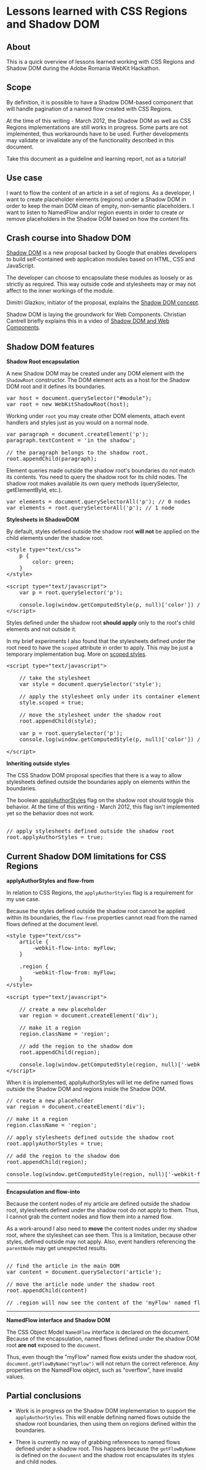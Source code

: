 Lessons learned with CSS Regions and Shadow DOM
=====
       

About
-----
This is a quick overview of lessons learned working with CSS Regions and Shadow DOM during the Adobe Romania WebKit Hackathon. 
 

Scope
-----
By definition, it is possible to have a Shadow DOM-based component that will handle pagination of a named flow created with CSS Regions.    

At the time of this writing - March 2012, the Shadow DOM  as well as CSS Regions implementations are still works in progress. Some parts are not implemented, thus workarounds have to be used. Further developments may validate or invalidate any of the functionality described in this document. 

Take this document as a guideline and learning report, not as a tutorial!  
  

Use case
-----
                                                   
I want to flow the content of an article in a set of regions.
As a developer, I want to create placeholder elements (regions) under a Shadow DOM in order to keep the main DOM clean of empty, non-semantic placeholders. 
I want to listen to NamedFlow and/or region events in order to create or remove placeholders in the Shadow DOM based on how the content fits.
                                                       
       
Crash course into Shadow DOM
-----

[Shadow DOM](http://dvcs.w3.org/hg/webcomponents/raw-file/tip/spec/shadow/index.html) is a new proposal backed by Google that enables developers to build self-contained web application modules based on HTML, CSS and JavaScript. 

The developer can choose to encapsulate these modules as loosely or as strictly as required. This way outside code and stylesheets may or may not affect to the inner workings of the module.

Dimitri Glazkov, initiator of the proposal, explains the [Shadow DOM concept](http://glazkov.com/2011/01/14/what-the-heck-is-shadow-dom/).  

Shadow DOM is laying the groundwork for Web Components. Christian Cantrell briefly explains this in a video of [Shadow DOM and Web Components](http://www.youtube.com/watch?v=pQOuHNm5seY). 


Shadow DOM features
-----
     

**Shadow Root encapsulation** 

A new Shadow DOM may be created under any DOM element with the `ShadowRoot` constructor. The DOM element acts as a host for the Shadow DOM root and it defines its boundaries.

<pre>
var host = document.querySelector("#module");
var root = new WebKitShadowRoot(host);    
</pre>                                                                                                                                                

Working under `root` you may create other DOM elements, attach event handlers and styles just as you would on a normal node.

<pre>
var paragraph = document.createElement('p');
paragraph.textContent = 'in the shadow';
            
// the paragraph belongs to the shadow root.
root.appendChild(paragraph);
</pre>                  

Element queries made outside the shadow root's boundaries do not match its contents. 
You need to query the shadow root for its child nodes. The shadow root makes available its own query methods (querySelector, getElementById, etc.). 

<pre>
var elements = document.querySelectorAll('p'); // 0 nodes
var elements = root.querySelectorAll('p'); // 1 node    
</pre>
       
       
**Stylesheets in ShadowDOM**                                                      

By default, styles defined outside the shadow root **will not** be applied on the child elements under the shadow root.           

<pre>
&lt;style type="text/css"&gt;
    p {
        color: green;
    }
&lt;/style&gt; 

&lt;script type="text/javascript"&gt; 
    var p = root.querySelector('p');
    
    console.log(window.getComputedStyle(p, null)['color']) // rgb(0, 0, 0) black, not green   
&lt;/script&gt; 
</pre> 
    
Styles defined under the shadow root **should apply** only to the root's child elements and not outside it. 

In my brief experiments I also found that the stylesheets defined under the root need to have the `scoped` attribute in order to apply. This may be just a temporary implementation bug. More on [scoped styles](http://dev.w3.org/html5/markup/style.html#style.attrs.scoped). 

<pre>
&lt;script type="text/javascript"&gt;

    // take the stylesheet
    var style = document.querySelector('style');    

    // apply the stylesheet only under its container element
    style.scoped = true;    

    // move the stylesheet under the shadow root
    root.appendChild(style);

    var p = root.querySelector('p');
    console.log(window.getComputedStyle(p, null)['color']) // rgb(0, 128, 0) green, ok!     
    
&lt;/script&gt;    
</pre>  

**Inheriting outside styles**  

The CSS Shadow DOM proposal specifies that there is a way to allow stylesheets defined outside the boundaries apply on elements within the boundaries.

The boolean [applyAuthorStyles](https://dvcs.w3.org/hg/webcomponents/raw-file/tip/spec/shadow/index.html#api-shadow-root-apply-author-styles) flag on the shadow root should toggle this behavior.
At the time of this writing - March 2012, this flag isn't implemented yet so the behavior does not work.

<pre>                             
// apply stylesheets defined outside the shadow root
root.applyAuthorStyles = true; 
</pre> 
      
Current Shadow DOM limitations for CSS Regions
-----

**applyAuthorStyles and flow-from**

In relation to CSS Regions, the `applyAuthorStyles` flag is a requirement for my use case. 

Because the styles defined outside the shadow root cannot be applied within its boundaries, the `flow-from` properties cannot read from the named flows defined at the document level. 

<pre>
&lt;style type="text/css"&gt; 
    article {
        -webkit-flow-into: myFlow;     
    }                             
    
    .region {
        -webkit-flow-from: myFlow;
    }
&lt;/style&gt; 

&lt;script type="text/javascript"&gt;

    // create a new placeholder
    var region = document.createElement('div');
    
    // make it a region
    region.className = 'region';
        
    // add the region to the shadow dom
    root.appendChild(region);
    
    console.log(window.getComputedStyle(region, null)['-webkit-flow-from']) // 'none', not 'myFlow'   
&lt;/script&gt; 
</pre>  

When it is implemented, applyAuthorStyles will let me define named flows outside the Shadow DOM and regions inside the Shadow DOM.

<pre>
// create a new placeholder
var region = document.createElement('div');

// make it a region
region.className = 'region'; 
                              
// apply stylesheets defined outside the shadow root
root.applyAuthorStyles = true;
    
// add the region to the shadow dom
root.appendChild(region);

console.log(window.getComputedStyle(region, null)['-webkit-flow-from']) // should be 'myFlow'    
</pre>
____    

**Encapsulation and flow-into**

Because the content nodes of my article are defined outside the shadow root, stylesheets defined under the shadow root do not apply to them.
Thus, I cannot grab the content nodes and flow them into a named flow.  

As a work-around I also need to **move** the content nodes under my shadow root, where the stylesheet can see them. This is a limitation, because other styles, defined outside may not apply. Also, event handlers referencing the `parentNode` may get unexpected results. 

<pre>       
// find the article in the main DOM
var content = document.querySelector('article');

// move the article node under the shadow root
root.appendChild(content)    

// .region will now see the content of the 'myFlow' named flow  
</pre>   

____ 

**NamedFlow interface and Shadow DOM**

The CSS Object Model `NamedFlow` interface is declared on the document.   
Because of the encapsulation, named flows defined under the shadow DOM root **are not** exposed to the `document`.

Thus, even though the "myFlow" named flow exists under the shadow root, `document.getFlowByName("myFlow")` will not return the correct reference. Any properties on the NamedFlow object, such as "overflow", have invalid values.

  
 
Partial conclusions
----

* Work is in progress on the Shadow DOM implementation to support the `applyAuthorStyles`. This will enable defining named flows outside the shadow root boundaries, then using them on regions defined within the boundaries.

* There is currently no way of grabbing references to named flows defined under a shadow root. This happens because the `getFlowByName` is defined on the `document` and the shadow root encapsulates its styles and child nodes. 


